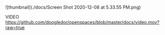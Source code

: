 ---
---

![thumbnail](./docs/Screen Shot 2020-12-08 at 5.33.55 PM.png)

VIDEO
https://github.com/doogledor/openspaces/blob/master/docs/video.mov?raw=true
